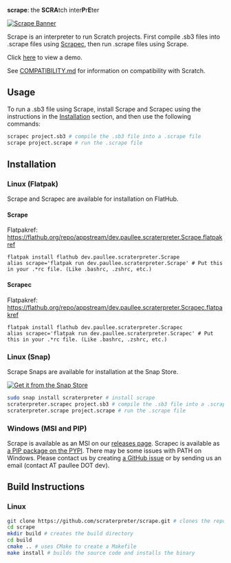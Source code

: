 **scrape**: the **SCRA**tch inter**P**r**E**ter

[![Scrape Banner](https://cdn.paullee.dev/scrape/banner.png)](https://cdn.paullee.dev/scrape/dash.jpg)

Scrape is an interpreter to run Scratch projects.
First compile .sb3 files into .scrape files using [Scrapec](https://github.com/scraterpreter/scrapec), then run .scrape files using Scrape.

Click [here](https://vimeo.com/424433102) to view a demo.

See [COMPATIBILITY.md](COMPATIBILITY.md) for information on compatibility with Scratch.

## Usage
To run a .sb3 file using Scrape, install Scrape and Scrapec using the instructions in the [Installation](#installation) section, and then use the following commands:
```bash
scrapec project.sb3 # compile the .sb3 file into a .scrape file
scrape project.scrape # run the .scrape file
```

## Installation
### Linux (Flatpak)
Scrape and Scrapec are available for installation on FlatHub.

#### Scrape
Flatpakref: https://flathub.org/repo/appstream/dev.paullee.scraterpreter.Scrape.flatpakref
```
flatpak install flathub dev.paullee.scraterpreter.Scrape
alias scrape='flatpak run dev.paullee.scraterpreter.Scrape' # Put this in your .*rc file. (Like .bashrc, .zshrc, etc.)
```

#### Scrapec
Flatpakref: https://flathub.org/repo/appstream/dev.paullee.scraterpreter.Scrapec.flatpakref
```
flatpak install flathub dev.paullee.scraterpreter.Scrapec
alias scrapec='flatpak run dev.paullee.scraterpreter.Scrapec' # Put this in your .*rc file. (Like .bashrc, .zshrc, etc.)
```

### Linux (Snap)
Scrape Snaps are available for installation at the Snap Store.

[![Get it from the Snap Store](https://snapcraft.io/static/images/badges/en/snap-store-black.svg)](https://snapcraft.io/scraterpreter)

```bash
sudo snap install scraterpreter # install scrape
scraterpreter.scrapec project.sb3 # compile the .sb3 file into a .scrape file
scraterpreter.scrape project.scrape # run the .scrape file
```

### Windows (MSI and PIP)
Scrape is available as an MSI on our [releases page](https://github.com/scraterpreter/scrape/releases).
Scrapec is available as [a PIP package on the PYPI](https://pypi.org/project/scrapec/).
There may be some issues with PATH on Windows. Please contact us by creating [a GitHub issue](https://github.com/scraterpreter/scrape/issues/new) or by sending us an email (contact AT paullee DOT dev).

## Build Instructions
### Linux
```bash
git clone https://github.com/scraterpreter/scrape.git # clones the repository
cd scrape
mkdir build # creates the build directory
cd build
cmake .. # uses CMake to create a Makefile
make install # builds the source code and installs the binary
```
